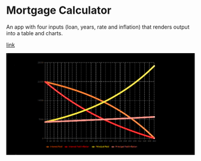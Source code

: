 # Mortgage Calculator

An app with four inputs (loan, years, rate and inflation) that renders output into a table and charts.

[link](https://github.com/radimpopp/popp-ita-2022/tree/main/src/pages/mortgageCalculator)

![Mortgage Calculator](/src/images/mortgage-calculator-screenshot.png)
